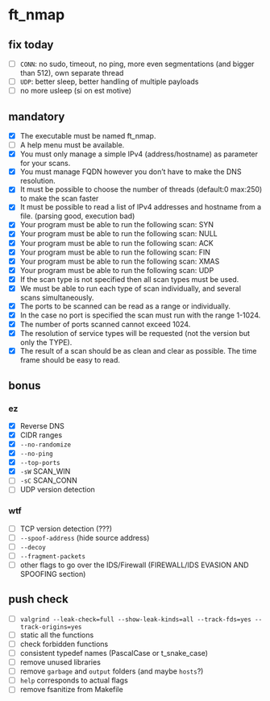 # ft_nmap

## fix today

- [ ] `CONN`: no sudo, timeout, no ping, more even segmentations (and bigger than 512), own separate thread
- [ ] `UDP`: better sleep, better handling of multiple payloads
- [ ] no more usleep (si on est motive)

## mandatory

- [x] The executable must be named ft_nmap.
- [ ] A help menu must be available.
- [x] You must only manage a simple IPv4 (address/hostname) as parameter for your scans.
- [x] You must manage FQDN however you don’t have to make the DNS resolution.
- [x] It must be possible to choose the number of threads (default:0 max:250) to make the scan faster
- [x] It must be possible to read a list of IPv4 addresses and hostname from a file. (parsing good, execution bad)
- [x] Your program must be able to run the following scan: SYN
- [x] Your program must be able to run the following scan: NULL
- [x] Your program must be able to run the following scan: ACK
- [x] Your program must be able to run the following scan: FIN
- [x] Your program must be able to run the following scan: XMAS
- [x] Your program must be able to run the following scan: UDP
- [x] If the scan type is not specified then all scan types must be used.
- [x] We must be able to run each type of scan individually, and several scans simultaneously.
- [x] The ports to be scanned can be read as a range or individually.
- [x] In the case no port is specified the scan must run with the range 1-1024.
- [x] The number of ports scanned cannot exceed 1024.
- [x] The resolution of service types will be requested (not the version but only the TYPE).
- [x] The result of a scan should be as clean and clear as possible. The time frame should be easy to read.

## bonus

### ez

- [x] Reverse DNS
- [x] CIDR ranges
- [x] `--no-randomize`
- [x] `--no-ping`
- [x] `--top-ports`
- [x] `-sW` SCAN_WIN
- [ ] `-sC` SCAN_CONN
- [ ] UDP version detection

### wtf

- [ ] TCP version detection (???)
- [ ] `--spoof-address` (hide source address)
- [ ] `--decoy`
- [ ] `--fragment-packets`
- [ ] other flags to go over the IDS/Firewall (FIREWALL/IDS EVASION AND SPOOFING section)

## push check

- [ ] `valgrind --leak-check=full --show-leak-kinds=all --track-fds=yes --track-origins=yes`
- [ ] static all the functions
- [ ] check forbidden functions
- [ ] consistent typedef names (PascalCase or t_snake_case)
- [ ] remove unused libraries
- [ ] remove `garbage` and `output` folders (and maybe `hosts`?)
- [ ] `help` corresponds to actual flags
- [ ] remove fsanitize from Makefile
